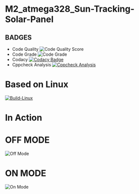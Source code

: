 # M2_atmega328_Sun-Tracking-Solar-Panel
## BADGES
* Code Quality ![Code Quality Score](https://api.codiga.io/project/32864/score/svg)
* Code Grade  ![Code Grade](https://api.codiga.io/project/32864/status/svg)
* Codacy 
[![Codacy Badge](https://app.codacy.com/project/badge/Grade/8431e03f9cb54b9cae4457677e1afd20)](https://www.codacy.com/gh/Naresh17025/M2_atmg328_Sun-Tracking-Solar-Panel/dashboard?utm_source=github.com&amp;utm_medium=referral&amp;utm_content=Naresh17025/M2_atmg328_Sun-Tracking-Solar-Panel&amp;utm_campaign=Badge_Grade)
* Cppcheck Analysis 
[![Cppcheck Analysis](https://github.com/Naresh17025/M2_atmg328_Sun-Tracking-Solar-Panel/actions/workflows/cppcheck_Analyse.yml/badge.svg)](https://github.com/Naresh17025/M2_atmg328_Sun-Tracking-Solar-Panel/actions/workflows/cppcheck_Analyse.yml)
# Based on Linux
[![Build-Linux](https://github.com/Naresh17025/M2_atmega328_Sun_Tracking_Solar_Panel/actions/workflows/Build%20on%20Linux.yml/badge.svg)](https://github.com/Naresh17025/M2_atmega328_Sun_Tracking_Solar_Panel/actions/workflows/Build%20on%20Linux.yml)
# In Action
# OFF MODE
![Off Mode](https://user-images.githubusercontent.com/101312396/163956504-030e8420-e21f-402c-a637-37cc84c9f6ae.png)
# ON MODE
![On Mode ](https://user-images.githubusercontent.com/101312396/163957587-69a16ac8-6ad0-4f1b-ab97-81667dc7744f.png)
